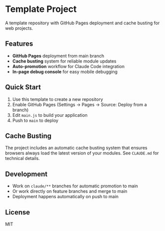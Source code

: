 # Template Project

A template repository with GitHub Pages deployment and cache busting for web projects.

## Features

- **GitHub Pages** deployment from main branch
- **Cache busting** system for reliable module updates
- **Auto-promotion** workflow for Claude Code integration
- **In-page debug console** for easy mobile debugging

## Quick Start

1. Use this template to create a new repository
2. Enable GitHub Pages (Settings → Pages → Source: Deploy from a branch)
3. Edit `main.js` to build your application
4. Push to `main` to deploy

## Cache Busting

The project includes an automatic cache busting system that ensures browsers always load the latest version of your modules. See `CLAUDE.md` for technical details.

## Development

- Work on `claude/**` branches for automatic promotion to main
- Or work directly on feature branches and merge to main
- Deployment happens automatically on push to main

## License

MIT
